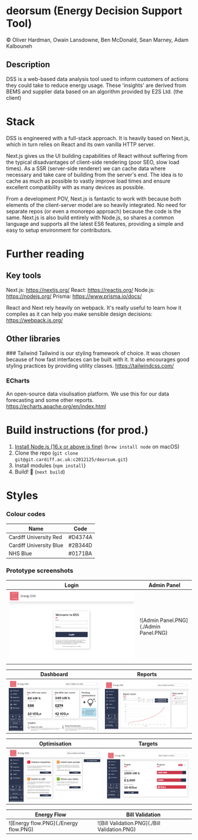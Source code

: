 # deorsum (Energy Decision Support Tool)

© Oliver Hardman, Owain Lansdowne, Ben McDonald, Sean Marney, Adam Kalbouneh

## Description
DSS is a web-based data analysis tool used to inform customers of actions they could take to reduce energy usage. These 'insights' are derived from BEMS and supplier data based on an algorithm provided by E2S Ltd. (the client)

# Stack
DSS is engineered with a full-stack approach. It is heavily based on Next.js, which in turn relies on React and its own vanilla HTTP server.

Next.js gives us the UI building capabilities of React without suffering from the typical disadvantages of client-side rendering (poor SEO, slow load times). As a SSR (server-side renderer) we can cache data where necessary and take care of building from the server's end. The idea is to cache as much as possible to vastly improve load times and ensure excellent compatibility with as many devices as possible.

From a development POV, Next.js is fantastic to work with because both elements of the client-server model are so heavily integrated. No need for separate repos (or even a monorepo approach) because the code is the same. Next.js is also build entirely with Node.js, so shares a common language and supports all the latest ES6 features, providing a simple and easy to setup environment for contributors.

# Further reading

## Key tools

Next.js: https://nextjs.org/
React: https://reactjs.org/
Node.js: https://nodejs.org/
Prisma: https://www.prisma.io/docs/ 

React and Next rely heavily on webpack. It's really useful to learn how it compiles as it can help you make sensible design decisions:
https://webpack.js.org/

## Other libraries

### Tailwind
Tailwind is our styling framework of choice. It was chosen because of how fast interfaces can be built with it. It also encourages good styling practices by providing utility classes.
https://tailwindcss.com/

### ECharts
An open-source data visulisation platform. We use this for our data forecasting and some other reports.
https://echarts.apache.org/en/index.html

# Build instructions (for prod.)
1. [Install Node.js (16.x or above is fine)](https://nodejs.org) (`brew install node` on macOS)
2. Clone the repo (`git clone git@git.cardiff.ac.uk:c2012125/deorsum.git`)
3. Install modules (`npm install`)
4. Build! 🔨 (`next build`)

# Styles
### Colour codes

Name                    | Code
-------------           | -------------
Cardiff University Red  | #D4374A
Cardiff University Blue | #2B344D
NHS Blue                | #0171BA


### Prototype screenshots 
Login                      | Admin Panel
-------------              | -------------
![Login.PNG](./Login.PNG)  | ![Admin Panel.PNG](./Admin Panel.PNG)

Dashboard                          | Reports
-------------                      | -------------
![Dashboard.PNG](./Dashboard.PNG)  | ![Reports.PNG](./Reports.PNG)

Optimisation                             | Targets
-------------                            | -------------
![Optimisation.PNG](./Optimisation.PNG)  | ![Targets.PNG](./Targets.PNG)


Energy Flow                              | Bill Validation
-------------                            | -------------
![Energy flow.PNG](./Energy flow.PNG)    | ![Bill Validation.PNG](./Bill Validation.PNG)


